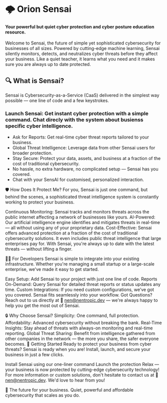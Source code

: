 # 🌩️ Orion Sensai
#### Your powerful but quiet cyber protection and cyber posture education resource.

Welcome to Sensai, the future of simple yet sophisticated cybersecurity for businesses of all sizes. Powered by cutting-edge machine learning, Sensai silently monitors, detects, and neutralizes cyber threats before they affect your business. Like a quiet teacher, it learns what you need and it makes sure you are always up to date protected.

## 🔍 What is Sensai?
Sensai is Cybersecurity-as-a-Service (CaaS) delivered in the simplest way possible — one line of code and a few keystrokes.

### Launch Sensai: Get instant cyber protection with a simple command. Chat direcly with the system about busienss specific cyber intelligence.

- Ask for Reports: Get real-time cyber threat reports tailored to your business.
- Global Threat Intelligence: Leverage data from other Sensai users for broader protection.
- Stay Secure: Protect your data, assets, and business at a fraction of the cost of traditional cybersecurity.
- No hassle, no extra hardware, no complicated setup — Sensai has you covered.
- Chat with your SensAI for customised, personalized interaction.

🛡️ How Does It Protect Me?
For you, Sensai is just one command, but behind the scenes, a sophisticated threat intelligence system is constantly working to protect your business.

Continuous Monitoring: Sensai tracks and monitors threats across the public internet affecting a network of businesses like yours.
AI-Powered: Our artificial intelligence engine identifies and mitigates threats in real-time — all without using any of your proprietary data.
Cost-Effective: Sensai offers advanced protection at a fraction of the cost of traditional cybersecurity solutions. It even includes public threat intelligence that large enterprises pay for.
With Sensai, you're always up to date with the latest threats — without lifting a finger.

👩‍💻 For Developers
Sensai is simple to integrate into your existing infrastructure. Whether you're managing a small startup or a large-scale enterprise, we've made it easy to get started.

Easy Setup: Add Sensai to your project with just one line of code.
Reports On-Demand: Query Sensai for detailed threat reports or status updates any time.
Custom Integrations: If you need custom configurations, we’ve got you covered. Sensai fits seamlessly into your workflow.
Got Questions? Reach out to us directly at 📧 nen@nentropic.dev — we're always happy to help you get the most out of Sensai.

🔒 Why Choose Sensai?
Simplicity: One command, full protection.
Affordability: Advanced cybersecurity without breaking the bank.
Real-Time Insights: Stay ahead of threats with always-on monitoring and real-time reporting.
Global Threat Sharing: Benefit from intelligence gathered from other companies in the network — the more you share, the safer everyone becomes.
🚀 Getting Started
Ready to protect your business from cyber threats? Sensai is ready when you are! Install, launch, and secure your business in just a few clicks.

Install Sensai using our one-liner command
Launch the protection
Relax — your business is now protected by cutting-edge cybersecurity technology!
For more information or custom solutions, don't hesitate to contact us at 📧 nen@nentropic.dev. We'd love to hear from you!

🌟 The future for your business.
Quiet, powerful and affordable cybersecurity that scales as you do.


